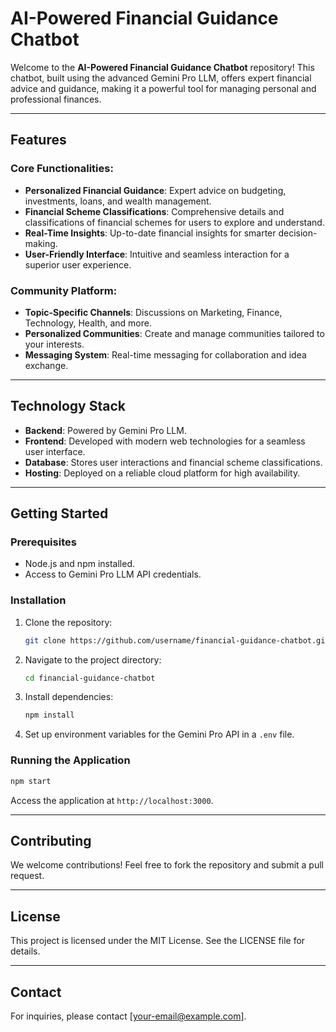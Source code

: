 # AI-Powered Financial Guidance Chatbot

Welcome to the **AI-Powered Financial Guidance Chatbot** repository! This chatbot, built using the advanced Gemini Pro LLM, offers expert financial advice and guidance, making it a powerful tool for managing personal and professional finances.

---

## Features

### Core Functionalities:
- **Personalized Financial Guidance**: Expert advice on budgeting, investments, loans, and wealth management.
- **Financial Scheme Classifications**: Comprehensive details and classifications of financial schemes for users to explore and understand.
- **Real-Time Insights**: Up-to-date financial insights for smarter decision-making.
- **User-Friendly Interface**: Intuitive and seamless interaction for a superior user experience.

### Community Platform:
- **Topic-Specific Channels**: Discussions on Marketing, Finance, Technology, Health, and more.
- **Personalized Communities**: Create and manage communities tailored to your interests.
- **Messaging System**: Real-time messaging for collaboration and idea exchange.

---

## Technology Stack
- **Backend**: Powered by Gemini Pro LLM.
- **Frontend**: Developed with modern web technologies for a seamless user interface.
- **Database**: Stores user interactions and financial scheme classifications.
- **Hosting**: Deployed on a reliable cloud platform for high availability.

---

## Getting Started

### Prerequisites
- Node.js and npm installed.
- Access to Gemini Pro LLM API credentials.

### Installation
1. Clone the repository:
   ```bash
   git clone https://github.com/username/financial-guidance-chatbot.git
   ```
2. Navigate to the project directory:
   ```bash
   cd financial-guidance-chatbot
   ```
3. Install dependencies:
   ```bash
   npm install
   ```
4. Set up environment variables for the Gemini Pro API in a `.env` file.

### Running the Application
```bash
npm start
```
Access the application at `http://localhost:3000`.

---

## Contributing
We welcome contributions! Feel free to fork the repository and submit a pull request.

---

## License
This project is licensed under the MIT License. See the LICENSE file for details.

---

## Contact
For inquiries, please contact [your-email@example.com].
